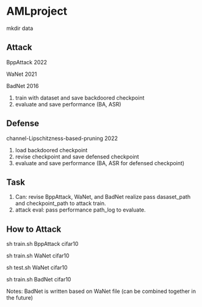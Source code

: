 # AMLproject


mkdir data



## Attack
BppAttack 2022

WaNet 2021

BadNet 2016

1. train with dataset and save backdoored checkpoint
2. evaluate and save performance (BA, ASR)

## Defense
channel-Lipschitzness-based-pruning 2022

1. load backdoored checkpoint
2. revise checkpoint and save defensed checkpoint
3. evaluate and save performance (BA, ASR for defensed checkpoint)


## Task
1. Can: revise BppAttack, WaNet, and BadNet realize pass dasaset_path and checkpoint_path to attack train. 
2. attack eval: pass performance path_log to evaluate.




## How to Attack
sh train.sh BppAttack cifar10

sh train.sh WaNet cifar10

sh test.sh WaNet cifar10

sh train.sh BadNet cifar10

Notes: BadNet is written based on WaNet file (can be combined together in the future)
